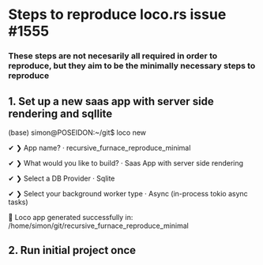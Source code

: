 # Steps to reproduce loco.rs issue #1555

### These steps are not necesarily all required in order to reproduce, but they aim to be the minimally necessary steps to reproduce

## 1. Set up a new saas app with server side rendering and sqllite
(base) simon@POSEIDON:~/git$ loco new

✔ ❯ App name? · recursive_furnace_reproduce_minimal

✔ ❯ What would you like to build? · Saas App with server side rendering

✔ ❯ Select a DB Provider · Sqlite

✔ ❯ Select your background worker type · Async (in-process tokio async tasks)

🚂 Loco app generated successfully in:
/home/simon/git/recursive_furnace_reproduce_minimal

## 2. Run initial project once